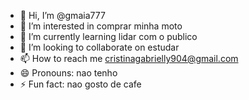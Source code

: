 - 👋 Hi, I’m @gmaia777
- 👀 I’m interested in comprar minha moto
- 🌱 I’m currently learning lidar com o publico
- 💞️ I’m looking to collaborate on estudar
- 📫 How to reach me cristinagabrielly904@gmail.com
- 😄 Pronouns: nao tenho
- ⚡ Fun fact: nao gosto de cafe

<!---
gmaia777/gmaia777 is a ✨ special ✨ repository because its `README.md` (this file) appears on your GitHub profile.
You can click the Preview link to take a look at your changes.
--->
